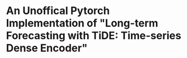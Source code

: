 # An Unoffical Pytorch Implementation of "Long-term Forecasting with TiDE: Time-series Dense Encoder"

